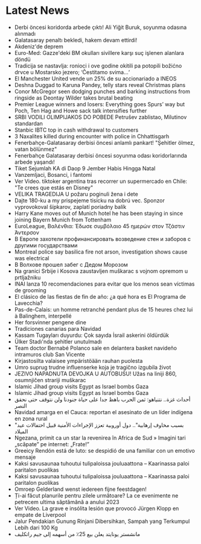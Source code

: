 # Latest News
-  Derbi öncesi koridorda arbede çıktı! Ali Yiğit Buruk, soyunma odasına alınmadı
-  Galatasaray penaltı bekledi, hakem devam ettirdi!
-  Akdeniz'de deprem
-  Euro-Med: Gazze'deki BM okulları sivillere karşı suç işlenen alanlara döndü
-  Tradicija se nastavlja: ronioci i ove godine okitili pa potopili božićno drvce u Mostarsko jezero; ‘Čestitamo svima...‘
-  El Manchester United vende un 25% de su accionariado a INEOS
-  Deshna Duggad to Karuna Pandey, telly stars reveal Christmas plans
-  Conor McGregor seen dodging punches and barking instructions from ringside as Deontay Wilder takes brutal beating
-  Premier League winners and losers: Everything goes Spurs’ way but Poch, Ten Hag and Howe sack talk intensifies further
-  SRBI VODILI OLIMPIJAKOS DO POBEDE Petrušev zablistao, Milutinov standardan
-  Stanbic IBTC top in cash withdrawal to customers
-  3 Naxalites killed during encounter with police in Chhattisgarh
-  Fenerbahçe-Galatasaray derbisi öncesi anlamlı pankart! "Şehitler ölmez, vatan bölünmez"
-  Fenerbahçe Galatasaray derbisi öncesi soyunma odası koridorlarında arbede yaşandı!
-  Tiket Sejumlah KA di Daop 9 Jember Habis Hingga Natal
-  Vanzemljaci, Bosanci, i fantomi
-  Ver Video. tiktoker argentina tras recorrer un supermercado en Chile: "Te crees que estás en Disney"
-  VELIKA TRAGEDIJA U požaru poginuli žena i dete
-  Dajte 180-ku a my prispejeme tisícku na dobrú vec. Sponzor vyprovokoval šípkarov, zaplatí poriadny balík
-  Harry Kane moves out of Munich hotel he has been staying in since joining Bayern Munich from Tottenham
-  EuroLeague, Βαλένθια: Έδωσε συμβόλαιο 45 ημερών στον Τζάστιν Άντερσον
-  В Европе захотели профинансировать возведение стен и заборов с другими государствами
-  Montreal police say basilica fire not arson, investigation shows cause was electrical
-  В Волхове прошел забег с Дедом Морозом
-  Na granici Srbije i Kosova zaustavljen muškarac s vojnom opremom u prtljažniku
-  INAI lanza 10 recomendaciones para evitar que los menos sean víctimas de grooming
-  El clásico de las fiestas de fin de año: ¿a qué hora es El Programa de Lavecchia?
-  Pas-de-Calais: un homme retranché pendant plus de 15 heures chez lui à Balinghem, interpellé
-  Her forsvinner pengene dine
-  Tradiciones canarias para Navidad
-  Kassam Tugayları duyurdu: Çok sayıda İsrail askerini öldürdük
-  Ülker Stadı'nda şehitler unutulmadı
-  Team doctor Bernabé Polanco sale en delantera basket navideño intramuros club San Vicente
-  Kirjastosilta valaisee ympäristöään rauhan puolesta
-  Umro suprug trudne influenserke koja je tragično izgubila život
-  JEZIVO NAPADNUTA DEVOJKA U AUTOBUSU! Užas na liniji 860, osumnjičen strariji muškarac
-  Islamic Jihad group visits Egypt as Israel bombs Gaza
-  Islamic Jihad group visits Egypt as Israel bombs Gaza
-  أحداث غزة.. نتنياهو: ثمن الحرب باهظ جدا على حياة جنودنا ولن نتوقف حتى نحقق النصر
-  Navidad amarga en el Cauca: reportan el asesinato de un líder indígena en zona rural
-  "بسبب مخاوف إرهابية".. دول أوروبية تعزز الإجراءات الأمنية قبيل احتفالات عيد الميلاد
-  Ngezana, primit ca un star la revenirea în Africa de Sud » Imagini tari „scăpate” pe internet: „Frate!”
-  Greeicy Rendón está de luto: se despidió de una familiar con un emotivo mensaje
-  Kaksi savusaunaa tuhoutui tulipaloissa jouluaattona – Kaarinassa paloi paritalon puolikas
-  Kaksi savusaunaa tuhoutui tulipaloissa jouluaattona – Kaarinassa paloi paritalon puolikas
-  Omroep Gelderland wenst iedereen fijne feestdagen!
-  Ți-ai făcut planurile pentru zilele următoare? La ce evenimente ne petrecem ultima săptămână a anului 2023
-  Ver Video. La grave e insólita lesión que provocó Jürgen Klopp en empate de Liverpool
-  Jalur Pendakian Gunung Rinjani Dibersihkan, Sampah yang Terkumpul Lebih dari 100 Kg
-  مانشستر يونايتد يعلن بيع 25٪؜ من أسهمه إلى جيم راتكليف
